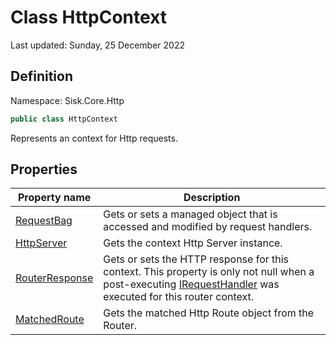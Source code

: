 # Class HttpContext
Last updated: Sunday, 25 December 2022

## Definition
Namespace: Sisk.Core.Http

```csharp
public class HttpContext
```

Represents an context for Http requests.

## Properties

| Property name | Description |
| --- | --- |
| [RequestBag](/spec/Sisk/Core/Http/HttpContext/RequestBag) | Gets or sets a managed object that is accessed and modified by request handlers. | 
| [HttpServer](/spec/Sisk/Core/Http/HttpContext/HttpServer) | Gets the context Http Server instance. | 
| [RouterResponse](/spec/Sisk/Core/Http/HttpContext/RouterResponse) | Gets or sets the HTTP response for this context. This property is only not null when a post-executing [IRequestHandler](/spec/Sisk/Core/Routing/Handlers/IRequestHandler) was executed for this router context. | 
| [MatchedRoute](/spec/Sisk/Core/Http/HttpContext/MatchedRoute) | Gets the matched Http Route object from the Router. | 

